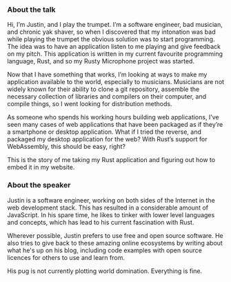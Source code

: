 ### About the talk

Hi, I’m Justin, and I play the trumpet. I’m a software engineer, bad musician, and chronic yak shaver, so when I discovered that my intonation was bad while playing the trumpet the obvious solution was to start programming. The idea was to have an application listen to me playing and give feedback on my pitch. This application is written in my current favourite programming language, Rust, and so my Rusty Microphone project was started.

Now that I have something that works, I’m looking at ways to make my application available to the world, especially to musicians. Musicians are not widely known for their ability to clone a git repository, assemble the necessary collection of libraries and compilers on their computer, and compile things, so I went looking for distribution methods.

As someone who spends his working hours building web applications, I’ve seen many cases of web applications that have been packaged as if they’re a smartphone or desktop application. What if I tried the reverse, and packaged my desktop application for the web? With Rust’s support for WebAssembly, this should be easy, right?

This is the story of me taking my Rust application and figuring out how to embed it in my website.

### About the speaker

Justin is a software engineer, working on both sides of the Internet
in the web development stack. This has resulted in a considerable
amount of JavaScript. In his spare time, he likes to tinker with lower
level languages and concepts, which has lead to his current
fascination with Rust.

Wherever possible, Justin prefers to use free and open source
software. He also tries to give back to these amazing online
ecosystems by writing about what he's up on his blog, including code
examples with open source licences for others to use and learn from.

His pug is not currently plotting world domination. Everything is fine.
